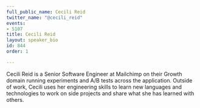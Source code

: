 ```yaml
---
full_public_name: Cecili Reid
twitter_name: "@cecili_reid"
events:
- 5107
title: Cecili Reid
layout: speaker_bio
id: 844
order: 1

---
```

Cecili Reid is a Senior Software Engineer at Mailchimp on their Growth domain running experiments and A/B tests across the application. Outside of work, Cecili uses her engineering skills to learn new languages and technologies to work on side projects and share what she has learned with others. 